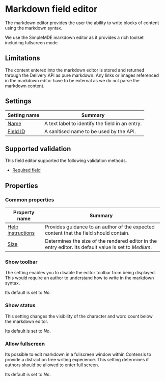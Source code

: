# Markdown field editor
The markdown editor provides the user the ability to write blocks of content using the markdown syntax.

We use the SimpleMDE markdown editor as it provides a rich toolset including fullscreen mode.

## Limitations
The content entered into the markdown editor is stored and  returned through the Delivery API as pure markdown. Any links or images referenced in the markdown editor have to be external as we do not parse the markdown content.

## Settings
| Setting name | Summary|
| ---| --- |
| [Name](/content-types/field-editors/field-settings.md#name) | A text label to identify the field in an entry.|
| [Field ID](/content-types/field-editors/field-settings.md#field-id) | A sanitised name to be used by the API. |

## Supported validation
This field editor supported the following validation methods.

- [Required field](/content-types/validation/required-validation.md)

## Properties

### Common properties
| Property name | Summary|
| ---| --- |
| [Help instructions](/content-types/field-editors/field-properties.md#help-instructions) |  Provides guidance to an author of the expected content that the field should contain. |
| [Size](/content-types/field-editors/field-properties.md#editor-size) | Determines the size of the rendered editor in the entry editor. Its default value is set to *Medium*. |

  
### Show toolbar
The setting enables you to disable the editor toolbar from being displayed. This would require an author to understand how to write in the markdown syntax. 

Its default is set to *No*.

### Show status
This setting changes the visibility of the character and word count below the markdown editor. 

Its default is set to *No*.

### Allow fullscreen
Its possible to edit markdown in a fullscreen window within Contensis to provide a distraction free writing experience. This setting determines if authors should be allowed to enter full screen.

Its default is set to *No*.


[^1]: Has duplicate panel title of Markdown
